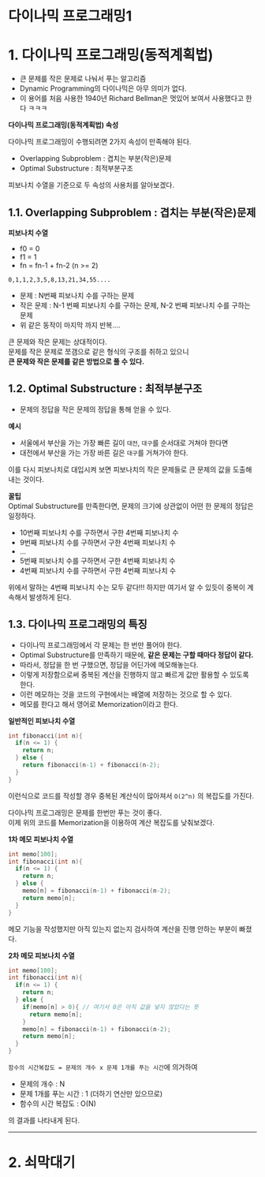 다이나믹 프로그래밍1 
=======================
# 1. 다이나믹 프로그래밍(동적계획법)  
   
* 큰 문제를 작은 문제로 나눠서 푸는 알고리즘     
* Dynamic Programming의 다이나믹은 아무 의미가 없다.    
* 이 용어를 처음 사용한 1940년 Richard Bellman은 멋있어 보여서 사용했다고 한다 ㅋㅋㅋ      
      
**다이나믹 프로그래밍(동적계획법) 속성**       
    
다이나믹 프로그래밍이 수행되려면 2가지 속성이 만족해야 된다.      
      
* Overlapping Subproblem : 겹치는 부분(작은)문제       
* Optimal Substructure : 최적부분구조       
       
피보나치 수열을 기준으로 두 속성의 사용처를 알아보겠다.   
   
## 1.1. Overlapping Subproblem : 겹치는 부분(작은)문제      
**피보나치 수열**
* f0 = 0   
* f1 = 1   
* fn = fn-1 + fn-2 (n >= 2)  
```
0,1,1,2,3,5,8,13,21,34,55....
```
* 문제 : N번째 피보나치 수를 구하는 문제  
* 작은 문제 : N-1 번째 피보나치 수를 구하는 문제, N-2 번째 피보나치 수를 구하는 문제 
* 위 같은 동작이 마지막 까지 반복....

큰 문제와 작은 문제는 상대적이다.      
문제를 작은 문제로 쪼갬으로 같은 형식의 구조를 취하고 있으니     
**큰 문제와 작은 문제를 같은 방법으로 풀 수 있다.**      

## 1.2. Optimal Substructure : 최적부분구조           
* 문제의 정답을 작은 문제의 정답을 통해 얻을 수 있다.    
    
**예시**        
* 서울에서 부산을 가는 가장 빠른 길이 ```대전```, ```대구```를 순서대로 거쳐야 한다면      
* 대전에서 부산을 가는 가장 바른 길은 ```대구```를 거쳐가야 한다.           
      
이를 다시 피보나치로 대입시켜 보면 피보나치의 작은 문제들로 큰 문제의 값을 도출해내는 것이다.     
     
**꿀팁**   
Optimal Substructure를 만족한다면, 문제의 크기에 상관없이 어떤 한 문제의 정답은 일정하다.     
  
* 10번째 피보나치 수를 구하면서 구한 4번째 피보나치 수
* 9번째 피보나치 수를 구하면서 구한 4번째 피보나치 수
* ...
* 5번째 피보나치 수를 구하면서 구한 4번째 피보나치 수
* 4번째 피보나치 수를 구하면서 구한 4번째 피보나치 수
        
위에서 말하는 4번째 피보나치 수는 모두 같다!!!
하지만 여기서 알 수 있듯이 중복이 계속해서 발생하게 된다.   

## 1.3. 다이나믹 프로그래밍의 특징   
* 다이나믹 프로그래밍에서 각 문제는 한 번만 풀어야 한다.  
* Optimal Substructure를 만족하기 때문에, **같은 문제는 구할 때마다 정답이 같다.**   
* 따라서, 정답을 한 번 구했으면, 정답을 어딘가에 메모해놓는다.   
* 이렇게 저장함으로써 중복된 계산을 진행하지 않고 빠르게 값만 활용할 수 있도록 한다.  
* 이런 메모하는 것을 코드의 구현에서는 배열에 저장하는 것으로 할 수 있다.   
* 메모를 한다고 해서 영어로 Memorization이라고 한다.  

**일반적인 피보나치 수열**   
```c++
int fibonacci(int n){
  if(n <= 1) {
    return n;
  } else {
    return fibonacci(n-1) + fibonacci(n-2);
  }
}
```
이런식으로 코드를 작성할 경우 중복된 계산식이 많아져서 ```O(2^n)``` 의 복잡도를 가진다.
   
다이나믹 프로그래밍은 문제를 한번만 푸는 것이 좋다.   
이제 위의 코드를 Memorization을 이용하여 계산 복잡도를 낮춰보겠다.   

**1차 메모 피보나치 수열**   
```c++
int memo[100];
int fibonacci(int n){
  if(n <= 1) {
    return n;
  } else {
    memo[n] = fibonacci(n-1) + fibonacci(n-2); 
    return memo[n];
  }
}
```
메모 기능을 작성했지만 아직 있는지 없는지 검사하여 계산을 진행 안하는 부분이 빠졌다.       
    
**2차 메모 피보나치 수열**   
```c++
int memo[100];
int fibonacci(int n){
  if(n <= 1) {
    return n;
  } else {
    if(memo[n] > 0){ // 여기서 0은 아직 값을 넣지 않았다는 뜻
      return memo[n];
    }
    memo[n] = fibonacci(n-1) + fibonacci(n-2); 
    return memo[n];
  }
}
```
```함수의 시간복잡도 = 문제의 개수 x 문제 1개를 푸는 시간```에 의거하여       
* 문제의 개수 : N          
* 문제 1개를 푸는 시간 : 1 (더하기 연산만 있으므로)              
* 함수의 시간 복잡도 : O(N)            
   
의 결과를 나타내게 된다.       


***
# 2. 쇠막대기
